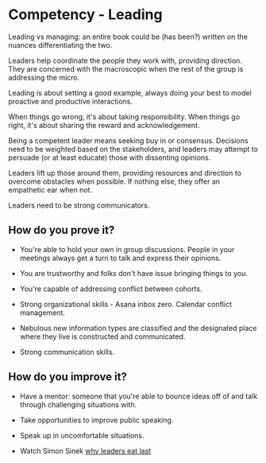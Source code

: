 # Competency - Leading

Leading vs managing: an entire book could be (has been?) written on the nuances differentiating the two.

Leaders help coordinate the people they work with, providing direction. They are concerned with the macroscopic when the rest of the group is addressing the micro.

Leading is about setting a good example, always doing your best to model proactive and productive interactions.

When things go wrong, it's about taking responsibility. When things go right, it's about sharing the reward and acknowledgement.

Being a competent leader means seeking buy in or consensus. Decisions need to be weighted based on the stakeholders, and leaders may attempt to persuade (or at least educate) those with dissenting opinions.

Leaders lift up those around them, providing resources and direction to overcome obstacles when possible. If nothing else, they offer an empathetic ear when not.

Leaders need to be strong communicators.

## How do you prove it?

* You're able to hold your own in group discussions.  People in your meetings always get a turn to talk and express their opinions.

* You are trustworthy and folks don't have issue bringing things to you.

* You're capable of addressing conflict between cohorts.

* Strong organizational skills - Asana inbox zero.  Calendar conflict management.  

* Nebulous new information types are classified and the designated place where they live is constructed and communicated.

* Strong communication skills.

## How do you improve it?

* Have a mentor: someone that you're able to bounce ideas off of and talk through challenging situations with.

* Take opportunities to improve public speaking.

* Speak up in uncomfortable situations.

* Watch Simon Sinek [why leaders eat last](https://www.youtube.com/watch?v=ReRcHdeUG9Y)

